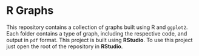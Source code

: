 # R Graphs

This repository contains a collection of graphs built using R and `ggplot2`. Each folder contains a type of graph, including the respective code, and output in `pdf` format. This project is built using **RStudio**. To use this project just open the root of the repository in **RStudio**.
